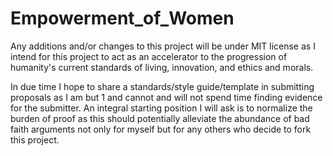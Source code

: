 # Empowerment_of_Women

Any additions and/or changes to this project will be under MIT license as I intend for this project to act as an accelerator to the progression of humanity's current standards of living, innovation, and ethics and morals.

In due time I hope to share a standards/style guide/template in submitting proposals as I am but 1 and cannot and will not spend time finding evidence for the submitter. An integral starting position I will ask is to normalize the burden of proof as this should potentially alleviate the abundance of bad faith arguments not only for myself but for any others who decide to fork this project.
